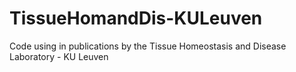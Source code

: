 # TissueHomandDis-KULeuven
Code using in publications by the Tissue Homeostasis and Disease Laboratory - KU Leuven
